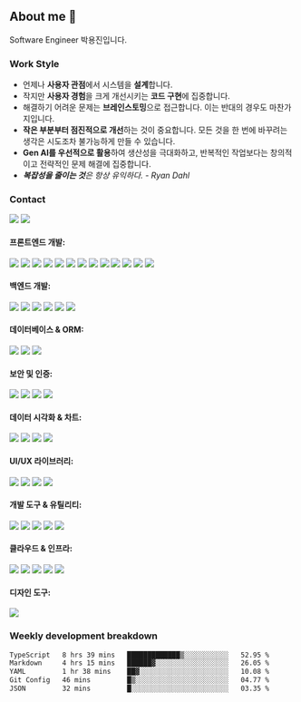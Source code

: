 <!--
**emoket/emoket** is a ✨ _special_ ✨ repository because its `README.md` (this file) appears on your GitHub profile.

Here are some ideas to get you started:

- 🔭 I'm currently working on ...
- 🌱 I'm currently learning ...
- 👯 I'm looking to collaborate on ...
- 🤔 I'm looking for help with ...
- 💬 Ask me about ...
- 📫 How to reach me: ...
- 😄 Pronouns: ...
- ⚡ Fun fact: ...
-->


## About me 👋

Software Engineer 박용진입니다.


### Work Style

- 언제나 **사용자 관점**에서 시스템을 **설계**합니다.
- 작지만 **사용자 경험**을 크게 개선시키는 **코드 구현**에 집중합니다.
- 해결하기 어려운 문제는 **브레인스토밍**으로 접근합니다. 이는 반대의 경우도 마찬가지입니다.
- **작은 부분부터 점진적으로 개선**하는 것이 중요합니다. 모든 것을 한 번에 바꾸려는 생각은 시도조차 불가능하게 만들 수 있습니다.
- **Gen AI를 우선적으로 활용**하여 생산성을 극대화하고, 반복적인 작업보다는 창의적이고 전략적인 문제 해결에 집중합니다.
- ***복잡성을 줄이는 것**은 항상 유익하다. - Ryan Dahl*


### Contact

<div>
  <!-- 한 줄로 유지! 그렇지 않으면 underline이 발생 -->
  <a href="mailto:insight.emoket@gmail.com" style="cursor: pointer;" target="_blank" rel="noopener noreferrer"><img src="https://img.shields.io/badge/Gmail-EA4335?style=flat&logo=gmail&logoColor=white" /></a>
  <a href="https://www.linkedin.com/in/emoket" style="cursor: pointer;" target="_blank" rel="noopener noreferrer"><img src="https://img.shields.io/badge/LinkedIn-0A66C2?style=flat&logo=linkedin&logoColor=white" /></a>
</div>


<div>
  <h4>프론트엔드 개발:</h4>
  <img src="https://img.shields.io/badge/TypeScript-3178C6?style=flat&logo=TypeScript&logoColor=white" />
  <img src="https://img.shields.io/badge/Vue.js-4FC08D?style=flat&logo=Vue.js&logoColor=white" />
  <img src="https://img.shields.io/badge/Vite-646CFF?style=flat&logo=Vite&logoColor=white" />
  <img src="https://img.shields.io/badge/Quasar-1976D2?style=flat&logo=Quasar&logoColor=white" />
  <img src="https://img.shields.io/badge/Pinia-42B883?style=flat&logo=Vue.js&logoColor=white" />
  <img src="https://img.shields.io/badge/Vue Router-4FC08D?style=flat&logo=Vue.js&logoColor=white" />
  <img src="https://img.shields.io/badge/Next.js-000000?style=flat&logo=Next.js&logoColor=white" />
  <img src="https://img.shields.io/badge/React-61DAFB?style=flat&logo=React&logoColor=black" />
  <img src="https://img.shields.io/badge/Tailwind CSS-06B6D4?style=flat&logo=TailwindCSS&logoColor=white" />
  <img src="https://img.shields.io/badge/shadcn%2Fui-000000?style=flat&logo=shadcnui&logoColor=white" />
  <img src="https://img.shields.io/badge/Redux-764ABC?style=flat&logo=Redux&logoColor=white" />
  <img src="https://img.shields.io/badge/React Query-FF4154?style=flat&logo=ReactQuery&logoColor=white" />
  <img src="https://img.shields.io/badge/React Hook Form-EC5990?style=flat&logo=ReactHookForm&logoColor=white" />

  <h4>백엔드 개발:</h4>
  <img src="https://img.shields.io/badge/Hono-E36001?style=flat&logo=hono&logoColor=white" />
  <img src="https://img.shields.io/badge/Node.js-339933?style=flat&logo=Node.js&logoColor=white" />
  <img src="https://img.shields.io/badge/Express-000000?style=flat&logo=express&logoColor=white" />
  <img src="https://img.shields.io/badge/Python-3776AB?style=flat&logo=python&logoColor=white" />
  <img src="https://img.shields.io/badge/FastAPI-009688?style=flat&logo=FastAPI&logoColor=white" />
  <img src="https://img.shields.io/badge/Zod-3E67B1?style=flat&logo=Zod&logoColor=white" />

  <h4>데이터베이스 & ORM:</h4>
  <img src="https://img.shields.io/badge/Neon-00E5FF?style=flat" />
  <img src="https://img.shields.io/badge/Drizzle-C5F74F?style=flat" />
  <img src="https://img.shields.io/badge/Redis-DC382D?style=flat&logo=Redis&logoColor=white" />

  <h4>보안 및 인증:</h4>
  <img src="https://img.shields.io/badge/Keycloak-DA1F26?style=flat&logo=Keycloak&logoColor=white" />
  <img src="https://img.shields.io/badge/Better Auth-000000?style=flat" />
  <img src="https://img.shields.io/badge/JWT-000000?style=flat&logo=JSON%20web%20tokens&logoColor=white" />
  <img src="https://img.shields.io/badge/Clerk-007BFF?style=flat" />

  <h4>데이터 시각화 & 차트:</h4>
  <img src="https://img.shields.io/badge/ECharts-AA344D?style=flat" />
  <img src="https://img.shields.io/badge/Vue ECharts-4FC08D?style=flat" />
  <img src="https://img.shields.io/badge/Recharts-8884D8?style=flat" />
  <img src="https://img.shields.io/badge/Cytoscape.js-F7DF1E?style=flat" />

  <h4>UI/UX 라이브러리:</h4>
  <img src="https://img.shields.io/badge/Radix UI-161618?style=flat&logo=radix-ui&logoColor=white" />
  <img src="https://img.shields.io/badge/Lucide-F56565?style=flat" />
  <img src="https://img.shields.io/badge/Embla Carousel-1E40AF?style=flat" />
  <img src="https://img.shields.io/badge/GSAP-88CE02?style=flat&logo=GreenSock&logoColor=white" />

  <h4>개발 도구 & 유틸리티:</h4>
  <img src="https://img.shields.io/badge/ESLint-4B32C3?style=flat&logo=ESLint&logoColor=white" />
  <img src="https://img.shields.io/badge/Prettier-F7B93E?style=flat&logo=Prettier&logoColor=black" />
  <img src="https://img.shields.io/badge/TSX-3178C6?style=flat" />
  <img src="https://img.shields.io/badge/Swagger-85EA2D?style=flat&logo=Swagger&logoColor=black" />
  <img src="https://img.shields.io/badge/OpenAPI-6BA539?style=flat&logo=OpenAPI%20Initiative&logoColor=white" />

  <h4>클라우드 & 인프라:</h4>
  <img src="https://img.shields.io/badge/Kubernetes-326CE5?style=flat&logo=kubernetes&logoColor=white" />
  <img src="https://img.shields.io/badge/Docker-2496ED?style=flat&logo=docker&logoColor=white" />
  <img src="https://img.shields.io/badge/Jenkins-D24939?style=flat&logo=jenkins&logoColor=white" />
  <img src="https://img.shields.io/badge/Argo-EF7B4D?style=flat&logo=Argo&logoColor=white" />
  <img src="https://img.shields.io/badge/Kustomize-326CE5?style=flat" />

  <h4>디자인 도구:</h4>
  <img src="https://img.shields.io/badge/Figma-F24E1E?style=flat&logo=Figma&logoColor=white" />
</div>


<!--
### Top Langs

![Top Langs](https://github-readme-stats.vercel.app/api/top-langs/?username=emoket&size_weight=0.5&count_weight=0.5&layout=compact)
-->

### Weekly development breakdown
<!--START_SECTION:waka-->

```txt
TypeScript   8 hrs 39 mins   █████████████▒░░░░░░░░░░░   52.95 %
Markdown     4 hrs 15 mins   ██████▓░░░░░░░░░░░░░░░░░░   26.05 %
YAML         1 hr 38 mins    ██▓░░░░░░░░░░░░░░░░░░░░░░   10.08 %
Git Config   46 mins         █▒░░░░░░░░░░░░░░░░░░░░░░░   04.77 %
JSON         32 mins         █░░░░░░░░░░░░░░░░░░░░░░░░   03.35 %
```

<!--END_SECTION:waka-->
